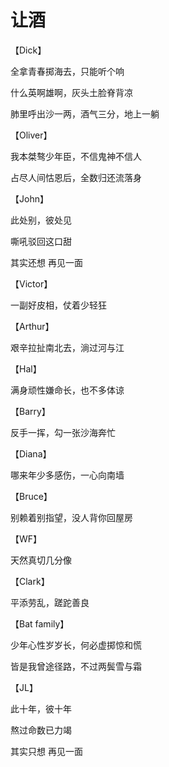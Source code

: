 # 让酒

【Dick】

全拿青春掷海去，只能听个响

什么英啊雄啊，灰头土脸脊背凉

肺里呼出沙一两，酒气三分，地上一躺

【Oliver】

我本桀骜少年臣，不信鬼神不信人

占尽人间怙恩后，全数归还流落身

【John】

此处别，彼处见

嘶吼驳回这口甜

其实还想 再见一面

【Victor】

一副好皮相，仗着少轻狂

【Arthur】

艰辛拉扯南北去，淌过河与江

【Hal】

满身顽性嫌命长，也不多体谅

【Barry】

反手一挥，勾一张沙海奔忙

【Diana】

哪来年少多感伤，一心向南墙

【Bruce】

别赖着别指望，没人背你回屋房

【WF】

天然真切几分像

【Clark】

平添劳乱，蹉跎善良

【Bat family】

少年心性岁岁长，何必虚掷惊和慌

皆是我曾途径路，不过两鬓雪与霜

【JL】

此十年，彼十年

熬过命数已力竭

其实只想 再见一面
